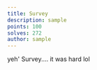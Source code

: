 ```yaml
---
title: Survey
description: sample
points: 100
solves: 272
author: sample
---
```


yeh' Survey.... it was hard lol
